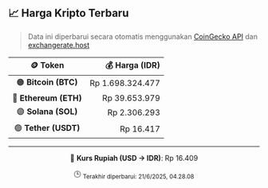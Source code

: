 

<!-- HARGA_KRIPTO -->
## 📈 Harga Kripto Terbaru

> Data ini diperbarui secara otomatis menggunakan [CoinGecko API](https://www.coingecko.com/) dan [exchangerate.host](https://exchangerate.host/)

<div align="center">

| 🪙 Token | 💰 Harga (IDR) |
|:------:|---------------:|
| 🟠 **Bitcoin (BTC)**   | Rp 1.698.324.477 |
| 🔵 **Ethereum (ETH)**  | Rp 39.653.979 |
| 🟣 **Solana (SOL)**    | Rp 2.306.293 |
| 🟢 **Tether (USDT)**   | Rp 16.417 |

---

💱 **Kurs Rupiah (USD → IDR)**: Rp 16.409

🕒 <sub>Terakhir diperbarui: 21/6/2025, 04.28.08</sub>

</div>
<!-- /HARGA_KRIPTO -->